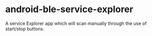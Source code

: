 # android-ble-service-explorer
A service Explorer app which will scan manually through the use of start/stop buttons.
